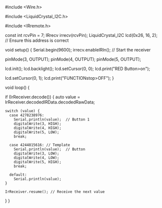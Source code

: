 #include <Wire.h>

#include <LiquidCrystal_I2C.h>

#include <IRremote.h>




const int rcvPin = 7;
IRrecv irrecv(rcvPin);
LiquidCrystal_I2C lcd(0x26, 16, 2); // Ensure this address is correct

void setup() {
  Serial.begin(9600);
  irrecv.enableIRIn(); // Start the receiver
  
  pinMode(3, OUTPUT);
  pinMode(4, OUTPUT);
  pinMode(5, OUTPUT);
  
  lcd.init(); 
  lcd.backlight();
       lcd.setCursor(0, 0);
  lcd.print("RED Button>on");
  
  lcd.setCursor(0, 1);
  lcd.print("FUNCTIONstop>OFF");
}

void loop() {
 

  if (IrReceiver.decode()) {
    auto value = IrReceiver.decodedIRData.decodedRawData;

    
    switch (value) {
      case 4278238976:
        Serial.println(value);  // Button 1
        digitalWrite(3, HIGH);
        digitalWrite(4, HIGH);
        digitalWrite(5, LOW);
        break;
      
      case 4244815616: // Template
        Serial.println(value);  // Button 
        digitalWrite(3, LOW);
        digitalWrite(4, LOW);
        digitalWrite(5, HIGH);
        break;
      
      default:
        Serial.println(value);     
    }

    IrReceiver.resume(); // Receive the next value  
  }
}
